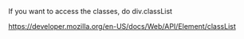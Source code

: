 If you want to access the classes, do div.classList

https://developer.mozilla.org/en-US/docs/Web/API/Element/classList